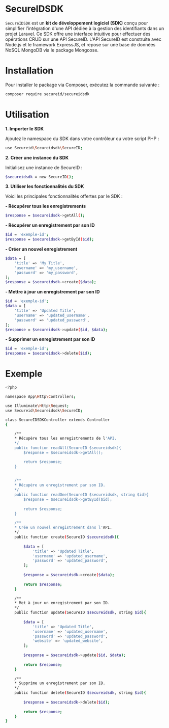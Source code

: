 # SecureIDSDK

`SecureIDSDK` est un **kit de développement logiciel (SDK)** conçu pour simplifier l'intégration d'une API dédiée à la gestion des identifiants dans un projet Laravel. Ce SDK offre une interface intuitive pour effectuer des opérations CRUD sur une API SecureID. L'API SecureID est construite avec Node.js et le framework ExpressJS, et repose sur une base de données NoSQL MongoDB via le package Mongoose.

# Installation

Pour installer le package via Composer, exécutez la commande suivante :
```bash
composer require secureid/secureidsdk
```

# Utilisation
**1. Importer le SDK**

Ajoutez le namespace du SDK dans votre contrôleur ou votre script PHP :
```bash
use Secureid\Secureidsdk\SecureID;
```

**2. Créer une instance du SDK**
   
Initialisez une instance de SecureID :
```bash
$secureidsdk = new SecureID();
```
**3. Utiliser les fonctionnalités du SDK**

Voici les principales fonctionnalités offertes par le SDK :

**- Récupérer tous les enregistrements**
```bash
$response = $secureidsdk->getAll();
```

**- Récupérer un enregistrement par son ID**
```bash
$id = 'exemple-id';
$response = $secureidsdk->getById($id);
```

**- Créer un nouvel enregistrement**
```bash  
$data = [
    'title' => 'My Title',
    'username' => 'my_username',
    'password' => 'my_password',
];
$response = $secureidsdk->create($data);
```
**- Mettre à jour un enregistrement par son ID**
```bash 
$id = 'exemple-id';
$data = [
    'title' => 'Updated Title',
    'username' => 'updated_username',
    'password' => 'updated_password',
];
$response = $secureidsdk->update($id, $data);
```

**- Supprimer un enregistrement par son ID**
```bash 
$id = 'exemple-id';
$response = $secureidsdk->delete($id);
```

# Exemple

```bash
<?php

namespace App\Http\Controllers;

use Illuminate\Http\Request;
use Secureid\Secureidsdk\SecureID;

class SecureIDSDKController extends Controller
{

    /**
    * Récupère tous les enregistrements de l'API.
    */ 
    public function readAll(SecureID $secureidsdk){
        $response = $secureidsdk->getAll();

        return $response;
    }

    
    /**
    * Récupère un enregistrement par son ID.
    */
    public function readOne(SecureID $secureidsdk, string $id){
        $response = $secureidsdk->getById($id);
        
        return $response;
    }

    /**
    * Crée un nouvel enregistrement dans l'API.
    */
    public function create(SecureID $secureidsdk){
       
        $data = [
            'title' => 'Updated Title',
            'username' => 'updated_username',
            'password' => 'updated_password',
        ];
        
        $response = $secureidsdk->create($data);
        
        return $response;
    }

    /**
    * Met à jour un enregistrement par son ID.
    */
    public function update(SecureID $secureidsdk, string $id){
       
        $data = [
            'title' => 'Updated Title',
            'username' => 'updated_username',
            'password' => 'updated_password',
            'website' => 'updated_website',
        ];
        
        $response = $secureidsdk->update($id, $data);
        
        return $response;
    }

    /**
    * Supprime un enregistrement par son ID.
    */
    public function delete(SecureID $secureidsdk, string $id){
       
        $response = $secureidsdk->delete($id);
        
        return $response;
    }
}

```

